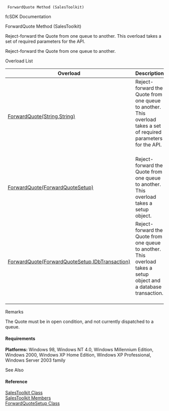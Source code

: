 ﻿     ForwardQuote Method (SalesToolkit)                                                   

fcSDK Documentation

ForwardQuote Method (SalesToolkit)

Reject-forward the Quote from one queue to another. This overload takes a set of required parameters for the API.

Reject-forward the Quote from one queue to another.

Overload List

| Overload | Description |
| --- | --- |
| [ForwardQuote(String,String)](FChoice.Toolkits.Clarify~FChoice.Toolkits.Clarify.Sales.SalesToolkit~ForwardQuote(String,String).md) | Reject-forward the Quote from one queue to another. This overload takes a set of required parameters for the API.   |
| [ForwardQuote(ForwardQuoteSetup)](FChoice.Toolkits.Clarify~FChoice.Toolkits.Clarify.Sales.SalesToolkit~ForwardQuote(ForwardQuoteSetup).md) | Reject-forward the Quote from one queue to another. This overload takes a setup object.   |
| [ForwardQuote(ForwardQuoteSetup,IDbTransaction)](FChoice.Toolkits.Clarify~FChoice.Toolkits.Clarify.Sales.SalesToolkit~ForwardQuote(ForwardQuoteSetup,IDbTransaction).md) | Reject-forward the Quote from one queue to another. This overload takes a setup object and a database transaction.   |

Remarks

The Quote must be in open condition, and not currently dispatched to a queue.

#### Requirements

**Platforms:** Windows 98, Windows NT 4.0, Windows Millennium Edition, Windows 2000, Windows XP Home Edition, Windows XP Professional, Windows Server 2003 family

See Also

#### Reference

[SalesToolkit Class](FChoice.Toolkits.Clarify~FChoice.Toolkits.Clarify.Sales.SalesToolkit.md)  
[SalesToolkit Members](FChoice.Toolkits.Clarify~FChoice.Toolkits.Clarify.Sales.SalesToolkit_members.md)  
[ForwardQuoteSetup Class](FChoice.Toolkits.Clarify~FChoice.Toolkits.Clarify.Sales.ForwardQuoteSetup.md)